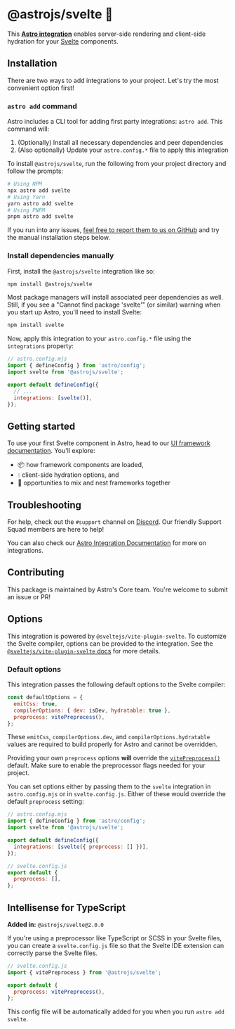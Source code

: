 # @astrojs/svelte 🧡

This **[Astro integration][astro-integration]** enables server-side rendering and client-side hydration for your [Svelte](https://svelte.dev/) components.

## Installation

There are two ways to add integrations to your project. Let's try the most convenient option first!

### `astro add` command

Astro includes a CLI tool for adding first party integrations: `astro add`. This command will:

1. (Optionally) Install all necessary dependencies and peer dependencies
2. (Also optionally) Update your `astro.config.*` file to apply this integration

To install `@astrojs/svelte`, run the following from your project directory and follow the prompts:

```sh
# Using NPM
npx astro add svelte
# Using Yarn
yarn astro add svelte
# Using PNPM
pnpm astro add svelte
```

If you run into any issues, [feel free to report them to us on GitHub](https://github.com/withastro/astro/issues) and try the manual installation steps below.

### Install dependencies manually

First, install the `@astrojs/svelte` integration like so:

```sh
npm install @astrojs/svelte
```

Most package managers will install associated peer dependencies as well. Still, if you see a "Cannot find package 'svelte'" (or similar) warning when you start up Astro, you'll need to install Svelte:

```sh
npm install svelte
```

Now, apply this integration to your `astro.config.*` file using the `integrations` property:

```js ins={3} "svelte()"
// astro.config.mjs
import { defineConfig } from 'astro/config';
import svelte from '@astrojs/svelte';

export default defineConfig({
  // ...
  integrations: [svelte()],
});
```

## Getting started

To use your first Svelte component in Astro, head to our [UI framework documentation][astro-ui-frameworks]. You'll explore:

- 📦 how framework components are loaded,
- 💧 client-side hydration options, and
- 🤝 opportunities to mix and nest frameworks together

## Troubleshooting

For help, check out the `#support` channel on [Discord](https://astro.build/chat). Our friendly Support Squad members are here to help!

You can also check our [Astro Integration Documentation][astro-integration] for more on integrations.

## Contributing

This package is maintained by Astro's Core team. You're welcome to submit an issue or PR!

[astro-integration]: https://docs.astro.build/en/guides/integrations-guide/
[astro-ui-frameworks]: https://docs.astro.build/en/core-concepts/framework-components/#using-framework-components

## Options

This integration is powered by `@sveltejs/vite-plugin-svelte`. To customize the Svelte compiler, options can be provided to the integration. See the [`@sveltejs/vite-plugin-svelte` docs](https://github.com/sveltejs/vite-plugin-svelte/blob/HEAD/docs/config.md) for more details.

### Default options

This integration passes the following default options to the Svelte compiler:

```js
const defaultOptions = {
  emitCss: true,
  compilerOptions: { dev: isDev, hydratable: true },
  preprocess: vitePreprocess(),
};
```

These `emitCss`, `compilerOptions.dev`, and `compilerOptions.hydratable` values are required to build properly for Astro and cannot be overridden.

Providing your own `preprocess` options **will** override the [`vitePreprocess()`](https://github.com/sveltejs/vite-plugin-svelte/blob/HEAD/docs/preprocess.md) default. Make sure to enable the preprocessor flags needed for your project.

You can set options either by passing them to the `svelte` integration in `astro.config.mjs` or in `svelte.config.js`. Either of these would override the default `preprocess` setting:

```js
// astro.config.mjs
import { defineConfig } from 'astro/config';
import svelte from '@astrojs/svelte';

export default defineConfig({
  integrations: [svelte({ preprocess: [] })],
});
```

```js
// svelte.config.js
export default {
  preprocess: [],
};
```

## Intellisense for TypeScript

**Added in:** `@astrojs/svelte@2.0.0`

If you're using a preprocessor like TypeScript or SCSS in your Svelte files, you can create a `svelte.config.js` file so that the Svelte IDE extension can correctly parse the Svelte files.

```js
// svelte.config.js
import { vitePreprocess } from '@astrojs/svelte';

export default {
  preprocess: vitePreprocess(),
};
```

This config file will be automatically added for you when you run `astro add svelte`.
